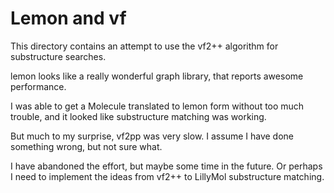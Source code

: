 # Lemon and vf

This directory contains an attempt to use the vf2++ algorithm for substructure
searches.

lemon looks like a really wonderful graph library, that reports awesome performance.

I was able to get a Molecule translated to lemon form without too much trouble,
and it looked like substructure matching was working.

But much to my surprise, vf2pp was very slow. I assume I have done something wrong, but
not sure what.

I have abandoned the effort, but maybe some time in the future. Or perhaps I need
to implement the ideas from vf2++ to LillyMol substructure matching.
